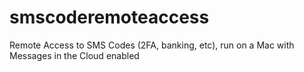 # smscoderemoteaccess
Remote Access to SMS Codes (2FA, banking, etc), run on a Mac with Messages in the Cloud enabled
